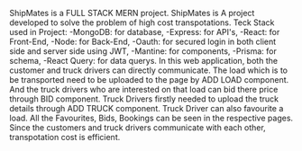 ShipMates is a FULL STACK MERN project.
ShipMates is A project developed to solve the problem of high cost transpotations.
Teck Stack used in Project:
  -MongoDB: for database,
  -Express: for API's,
  -React: for Front-End,
  -Node: for Back-End,
  -Oauth: for secured login in both client side and server side using JWT,
  -Mantine: for components,
  -Prisma: for schema,
  -React Query: for data querys.
In this web application, both the customer and truck drivers can directly communicate.
The load which is to be transported need to be uploaded to the page by ADD LOAD component. And the truck drivers who are interested on that load can bid there price through BID component.
Truck Drivers firstly needed to upload the truck details through ADD TRUCK component.
Truck Driver can also favourite a load.
All the Favourites, Bids, Bookings can be seen in the respective pages.
Since the customers and truck drivers communicate with each other, transpotation cost is efficient.

